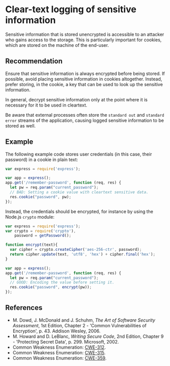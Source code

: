# Clear-text logging of sensitive information
Sensitive information that is stored unencrypted is accessible to an attacker who gains access to the storage. This is particularly important for cookies, which are stored on the machine of the end-user.


## Recommendation
Ensure that sensitive information is always encrypted before being stored. If possible, avoid placing sensitive information in cookies altogether. Instead, prefer storing, in the cookie, a key that can be used to look up the sensitive information.

In general, decrypt sensitive information only at the point where it is necessary for it to be used in cleartext.

Be aware that external processes often store the `standard out` and `standard error` streams of the application, causing logged sensitive information to be stored as well.


## Example
The following example code stores user credentials (in this case, their password) in a cookie in plain text:


```javascript
var express = require('express');

var app = express();
app.get('/remember-password', function (req, res) {
  let pw = req.param("current_password");
  // BAD: Setting a cookie value with cleartext sensitive data.
  res.cookie("password", pw);
});

```
Instead, the credentials should be encrypted, for instance by using the Node.js `crypto` module:


```javascript
var express = require('express');
var crypto = require('crypto'),
    password = getPassword();

function encrypt(text){
  var cipher = crypto.createCipher('aes-256-ctr', password);
  return cipher.update(text, 'utf8', 'hex') + cipher.final('hex');
}

var app = express();
app.get('/remember-password', function (req, res) {
  let pw = req.param("current_password");
  // GOOD: Encoding the value before setting it.
  res.cookie("password", encrypt(pw));
});

```

## References
* M. Dowd, J. McDonald and J. Schuhm, *The Art of Software Security Assessment*, 1st Edition, Chapter 2 - 'Common Vulnerabilities of Encryption', p. 43. Addison Wesley, 2006.
* M. Howard and D. LeBlanc, *Writing Secure Code*, 2nd Edition, Chapter 9 - 'Protecting Secret Data', p. 299. Microsoft, 2002.
* Common Weakness Enumeration: [CWE-312](https://cwe.mitre.org/data/definitions/312.html).
* Common Weakness Enumeration: [CWE-315](https://cwe.mitre.org/data/definitions/315.html).
* Common Weakness Enumeration: [CWE-359](https://cwe.mitre.org/data/definitions/359.html).
